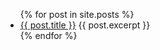 <ul>
  {% for post in site.posts %}
    <li>
      <a href="/_posts{{ post.url }}">{{ post.title }}</a>
      {{ post.excerpt }}
    </li>
  {% endfor %}
</ul>
